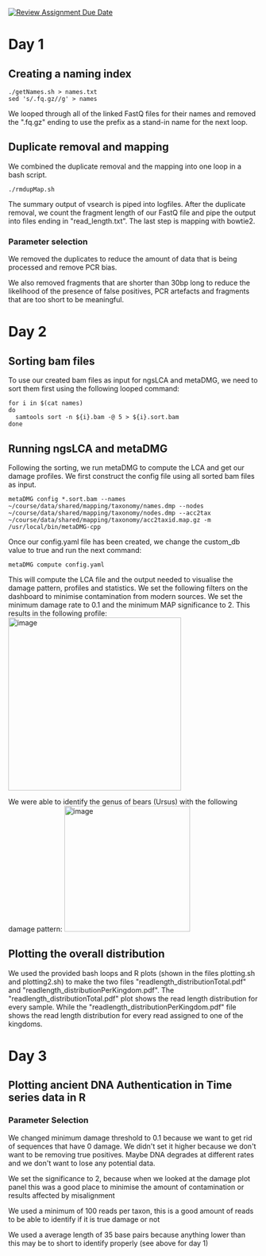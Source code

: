 [![Review Assignment Due Date](https://classroom.github.com/assets/deadline-readme-button-24ddc0f5d75046c5622901739e7c5dd533143b0c8e959d652212380cedb1ea36.svg)](https://classroom.github.com/a/-7_RZisP)



# Day 1
## Creating a naming index
```
./getNames.sh > names.txt
sed 's/.fq.gz//g' > names
```
We looped through all of the linked FastQ files for their names and removed the ".fq.gz" ending to use the prefix as a stand-in name for the next loop.

## Duplicate removal and mapping
We combined the duplicate removal and the mapping into one loop in a bash script.
```
./rmdupMap.sh
```
The summary output of vsearch is piped into logfiles. After the duplicate removal, we count the fragment length of our FastQ file and pipe the output into files ending in "read_length.txt". 
The last step is mapping with bowtie2.

### Parameter selection

We removed the duplicates to reduce the amount of data that is being processed and remove PCR bias.

We also removed fragments that are shorter than 30bp long to reduce the likelihood of the presence of false positives, PCR artefacts and fragments that are too short to be meaningful.


# Day 2
## Sorting bam files
To use our created bam files as input for ngsLCA and metaDMG, we need to sort them first using the following looped command:
```
for i in $(cat names)
do
  samtools sort -n ${i}.bam -@ 5 > ${i}.sort.bam
done
```

## Running ngsLCA and metaDMG
Following the sorting, we run metaDMG to compute the LCA and get our damage profiles. We first construct the config file using all sorted bam files as input.
```
metaDMG config *.sort.bam --names ~/course/data/shared/mapping/taxonomy/names.dmp --nodes ~/course/data/shared/mapping/taxonomy/nodes.dmp --acc2tax ~/course/data/shared/mapping/taxonomy/acc2taxid.map.gz -m /usr/local/bin/metaDMG-cpp
```
Once our config.yaml file has been created, we change the custom_db value to true and run the next command:
```
metaDMG compute config.yaml 
```
This will compute the LCA file and the output needed to visualise the damage pattern, profiles and statistics.
We set the following filters on the dashboard to minimise contamination from modern sources. We set the minimum damage rate to 0.1 and the minimum MAP significance to 2.
This results in the following profile:
<img width="348" alt="image" src="https://github.com/GeoGenetics-edu/case-study-data-processing-documentation-team01/assets/61189065/d7b73c22-3458-4f22-8e02-f3ce31ba30f0">

We were able to identify the genus of bears (Ursus) with the following damage pattern:
<img width="253" alt="image" src="https://github.com/GeoGenetics-edu/case-study-data-processing-documentation-team01/assets/61189065/987245d9-4712-438f-93c7-455cd7dc3cce">

## Plotting the overall distribution
We used the provided bash loops and R plots (shown in the files plotting.sh and plotting2.sh) to make the two files "readlength_distributionTotal.pdf" and "readlength_distributionPerKingdom.pdf". The "readlength_distributionTotal.pdf" plot shows the read length distribution for every sample. While the "readlength_distributionPerKingdom.pdf" file shows the read length distribution for every read assigned to one of the kingdoms. 

# Day 3
## Plotting ancient DNA Authentication in Time series data in R

### Parameter Selection
We changed minimum damage threshold to 0.1 because we want to get rid of sequences that have 0 damage.  We didn't set it higher because we don't want to be removing true positives. Maybe DNA degrades at different rates and we don't want to lose any potential data.

We set the significance to 2, because when we looked at the damage plot panel this was a good place to minimise the amount of contamination or results affected by misalignment

We used a minimum of 100 reads per taxon, this is a good amount of reads to be able to identify if it is true damage or not

We used a average length of 35 base pairs because anything lower than this may be to short to identify properly (see above for day 1)
